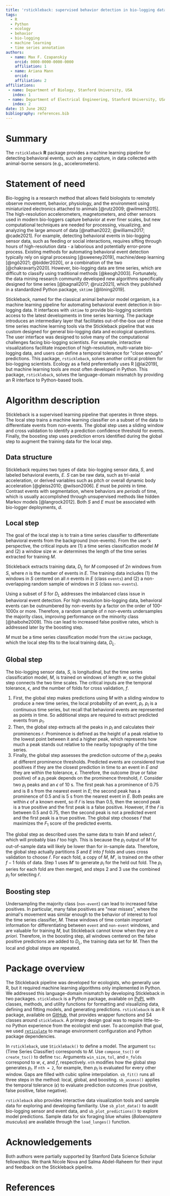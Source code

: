 ```yaml
---
title: 'rstickleback: supervised behavior detection in bio-logging data'
tags:
  - R
  - Python
  - ecology
  - behavior
  - bio-logging
  - machine learning
  - time series annotation
authors:
  - name: Max F. Czapanskiy
    orcid: 0000-0000-0000-0000
    affiliation: 1
  - name: Ariana Mann
    orcid: 
    affiliation: 2
affiliations:
 - name: Department of Biology, Stanford University, USA
   index: 1
 - name: Department of Electrical Engineering, Stanford University, USA
   index: 2
date: 15 June 2022
bibliography: references.bib
---
```


# Summary

The `rstickleback` **R** package provides a machine learning pipeline for detecting behavioral events, such as prey capture, in data collected with animal-borne sensors (e.g., accelerometers).

# Statement of need

Bio-logging is a research method that allows field biologists to remotely observe movement, behavior, physiology, and the environment using miniaturized electronics attached to animals [@rutz2009; @wilmers2015]. The high-resolution accelerometers, magnetometers, and other sensors used in modern bio-loggers capture behavior at ever finer scales, but new computational techniques are needed for processing, visualizing, and analyzing the large amount of data [@nathan2022; @williams2017; @cade2021]. For example, detecting behavioral events in bio-logging sensor data, such as feeding or social interactions, requires sifting through hours of high-resolution data - a laborious and potentially error-prone process. Existing methods for automating behavioral event detection typically rely on signal processing [@sweeney2019], machine/deep learning [@ngô2021; @bidder2020], or a combination of the two [@chakravarty2020]. However, bio-logging data are time series, which are difficult to classify using traditional methods [@keogh2003]. Fortunately, the data mining research community developed new algorithms specifically designed for time series [@bagnall2017; @ruiz2021], which they published in a standardized Python package, `sktime` [@löning2019].

Stickleback, named for the classical animal behavior model organism, is a machine learning pipeline for automating behavioral event detection in bio-logging data. It interfaces with `sktime` to provide bio-logging scientists access to the latest developments in time series learning. The package introduces an intermediary layer that facilitates out-of-the-box use of these time series machine learning tools via the Stickleback pipeline that was custom designed for general bio-logging data and ecological questions. The user interface was designed to solve many of the computational challenges facing bio-logging scientists. For example, interactive visualizations facilitate inspection of high-resolution, multi-variate bio-logging data, and users can define a temporal tolerance for "close enough" predictions. This package, `rstickleback`, solves another critical problem for bio-logging scientists. Ecology as a field preferentially uses R [@lai2019], but machine learning tools are most often developed in Python. This package, `rstickleback`, solves the language-domain mismatch by providing an R interface to Python-based tools.

# Algorithm description

Stickleback is a supervised learning pipeline that operates in three steps. The local step trains a machine learning classifier on a subset of the data to differentiate events from non-events. The global step uses a sliding window and cross validation to identify a prediction confidence threshold for events. Finally, the boosting step uses prediction errors identified during the global step to augment the training data for the local step.

## Data structure

Stickleback requires two types of data: bio-logging sensor data, $S$, and labeled behavioral events, $E$. $S$ can be raw data, such as tri-axial acceleration, or derived variables such as pitch or overall dynamic body acceleration [@gleiss2010; @wilson2006]. $E$ must be *points* in time. Contrast events with segmentation, where behaviors are *periods* of time, which is usually accomplished through unsupervised methods like hidden Markov models [@langrock2012]. Both $S$ and $E$ must be associated with bio-logger deployments, $d$.

## Local step

The goal of the local step is to train a time series classifier to differentiate behavioral events from the background (non-events). From the user's perspective, the critical inputs are (1) a time series classification model $M$ and (2) a window size $w$. $w$ determines the length of the time series extracted for training $M$.

Stickleback extracts training data, $D_L$ for $M$ composed of $2n$ windows from $S$, where $n$ is the number of events in $E$. The training data includes (1) the windows in $S$ centered on all $n$ events in $E$ (class `events`) and (2) a non-overlapping random sample of windows in $S$ (class `non-events`).

Using a subset of $S$ for $D_L$ addresses the imbalanced class issue in behavioral event detection. For high resolution bio-logging data, behavioral events can be outnumbered by non-events by a factor on the order of 100-1000x or more. Therefore, a random sample of $n$ non-events undersamples the majority class, improving performance on the minority class [@haibohe2009]. This can lead to increased false positive rates, which is addressed later by the boosting step.

$M$ must be a time series classification model from the `sktime` package, which the local step fits to the local training data, $D_L$.

## Global step

The bio-logging sensor data, $S$, is longitudinal, but the time series classification model, $M$, is trained on windows of length $w$, so the global step connects the two time scales. The critical inputs are the temporal tolerance, $\epsilon$, and the number of folds for cross validation, $f$.

1.  First, the global step makes predictions using $M$ with a sliding window to produce a new time series, the local probability of an event, $p_l$. $p_l$ is a continuous time series, but recall that behavioral events are represented as points in time. So additional steps are required to extract predicted events from $p_1$.
2.  Then, the global step extracts all the peaks in $p_l$ and calculates their prominences $r$. Prominence is defined as the height of a peak relative to the lowest point between it and a higher peak, which represents how much a peak stands out relative to the nearby topography of the time series.
3.  Finally, the global step assesses the prediction outcome of the $p_l$ peaks at different prominence thresholds. Predicted events are considered true positives if they are the closest prediction in time to an event in $E$ *and* they are within the tolerance, $\epsilon$. Therefore, the outcome (true or false positive) of a $p_l$ peak depends on the prominence threshold, $\hat{r}$. Consider two $p_l$ peaks and an $\epsilon$ of 10 s. The first peak has a prominence of 0.75 and is 8 s from the nearest event in $E$; the second peak has a prominence of 0.5 and is 5 s from the nearest event in $E$. Both peaks are within $\epsilon$ of a known event, so if $\hat{r}$ is less than 0.5, then the second peak is a true positive and the first peak is a false positive. However, if the $\hat{r}$ is between 0.5 and 0.75, then the second peak is not a predicted event and the first peak is a true positive. The global step chooses $\hat{r}$ that maximizes the $F_1$ score of the predicted events.

The global step as described uses the same data to train $M$ and select $\hat{r}$, which will probably bias $\hat{r}$ too high. This is because the $p_l$ output of $M$ for out-of-sample data will likely be lower than for in-sample data. Therefore, the global step actually partitions $S$ and $E$ into $f$ folds and uses cross validation to choose $\hat{r}$. For each fold, a copy of $M$, $M'$, is trained on the other $f-1$ folds of data. Step 1 uses $M'$ to generate $p_l$ for the held out fold. The $p_l$ series for each fold are then merged, and steps 2 and 3 use the combined $p_l$ for selecting $\hat{r}$.

## Boosting step

Undersampling the majority class (`non-event`) can lead to increased false positives. In particular, many false positives are "near misses", where the animal's movement was similar enough to the behavior of interest to fool the time series classifier, $M$. These windows of time contain important information for differentiating between `event` and `non-event` windows, and are valuable for training $M$, but Stickleback cannot know when they are *a priori*. Therefore, in the boosting step, all windows centered on the false positive predictions are added to $D_L$, the training data set for $M$. Then the local and global steps are repeated.

# Package overview

The Stickleback pipeline was developed for ecologists, who generally use R, but it required machine learning algorithms only implemented in Python. We addressed this language-domain mismatch by developing Stickleback in two packages. `stickleback` is a Python package, available on [PyPI](https://pypi.org/project/stickleback/), with classes, methods, and utility functions for formatting and visualizing data, defining and fitting models, and generating predictions. `rstickleback` is an R package, available on [GitHub](https://github.com/FlukeAndFeather/rstickleback), that provides wrapper functions and S4 classes around `stickleback`. A primary design goal was to require little-to-no Python experience from the ecologist end user. To accomplish that goal, we used [`reticulate`](https://rstudio.github.io/reticulate/) to manage environment configuration and Python package dependencies.

In `rstickleback`, use `Stickleback()` to define a model. The argument `tsc` (Time Series Classifier) corresponds to $M$. Use `compose_tsc()` or `create_tsc()` to define `tsc`. Arguments `win_size`, `tol`, and `n_folds` correspond to $w$, $\epsilon$, and $f$, respectively. `nth` modifies how the global step generates $p_l$. If `nth = 2`, for example, then $p_l$ is evaluated for every other window. Gaps are filled with cubic spline interpolation. `sb_fit()` runs all three steps in the method: local, global, and boosting. `sb_assess()` applies the temporal tolerance ($\epsilon$) to evaluate prediction outcomes (true positive, false positive, false negative).

`rstickleback` also provides interactive data visualization tools and sample data for exploring and developing familiarity. Use `sb_plot_data()` to audit bio-logging sensor and event data, and `sb_plot_predictions()` to explore model predictions. Sample data for six foraging blue whales (*Balaenoptera musculus*) are available through the `load_lunges()` function.

# Acknowledgements

Both authors were partially supported by Stanford Data Science Scholar fellowships. We thank Nicole Nova and Salma Abdel-Raheem for their input and feedback on the Stickleback pipeline.

# References
